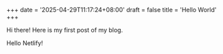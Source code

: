 +++
date = '2025-04-29T11:17:24+08:00'
draft = false
title = 'Hello World'
+++

Hi there! Here is my first post of my blog.

Hello Netlify!

